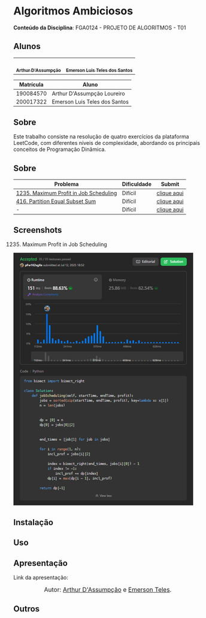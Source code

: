 # Algoritmos Ambiciosos

**Conteúdo da Disciplina**: FGA0124 - PROJETO DE ALGORITMOS - T01  


## Alunos


<div align = "center">
<table>
  <tr>
    <td align="center"><a href="https://github.com/ArtAssLou"><img style="border-radius: 50%;" src="https://github.com/ArtAssLou.png" width="190;" alt=""/><br /><sub><b>Arthur D'Assumpção</b></sub></a><br /><a href="Link git" title="Rocketseat"></a></td>
    <td align="center"><a href="https://github.com/EmersonTeles"><img style="border-radius: 50%;" src="https://github.com/EmersonTeles.png" width="190px;" alt=""/><br /><sub><b>Emerson Luis Teles dos Santos </b></sub></a><br />
  </tr>
</table>

| Matrícula   | Aluno                             |
| ----------- | ---------------------------------- |
| 190084570  | Arthur D'Assumpção Loureiro           |
| 200017322  | Emerson Luis Teles dos Santos     |
</div>

## Sobre 
Este trabalho consiste na resolução de quatro exercícios da plataforma LeetCode, com diferentes níveis de complexidade, abordando os principais conceitos de Programação Dinâmica.

## Sobre

| Problema                                 | Dificuldade | Submit        |
|------------------------------------------|-------------|----------------|
| [1235. Maximum Profit in Job Scheduling](https://leetcode.com/problems/maximum-profit-in-job-scheduling/description/) | Difícil     | [clique aqui](https://link-do-video) |
| [416. Partition Equal Subset Sum](https://leetcode.com/problems/partition-equal-subset-sum/description/)                                         | Difícil     | [clique aqui](https://link-do-video) |
| -                                        | Difícil     |  [clique aqui](https://link-do-video) |



## Screenshots

1235. Maximum Profit in Job Scheduling

![alt text](image.png)





## Instalação 






## Uso 



## Apresentação 

Link da apresentação: 

<font size="3"><p style="text-align: center">Autor: [Arthur D'Assumpção](https://github.com/ArtAssLou) e [Emerson Teles](https://github.com/ArtAssLou).</p></font>


## Outros 






